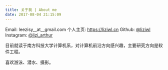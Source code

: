 ```yaml
---
title: 关于我 | About me
date: 2017-08-04 21:15:09
---
```


Email: leezisy__at__gmail.com
个人主页: https://liziwl.cn
Github: [@liziwl](https://github.com/liziwl/)
Instagram: [@lizi_arthur](https://www.instagram.com/lizi_arthur/)

目前就读于南方科技大学计算机系，对计算机前沿方向感兴趣，主要研究方向是软件工程。

喜欢游泳、潜水、摄影。
